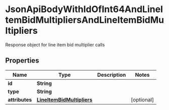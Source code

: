 

# JsonApiBodyWithIdOfInt64AndLineItemBidMultipliersAndLineItemBidMultipliers

Response object for line item bid multiplier calls

## Properties

Name | Type | Description | Notes
------------ | ------------- | ------------- | -------------
**id** | **String** |  | 
**type** | **String** |  | 
**attributes** | [**LineItemBidMultipliers**](LineItemBidMultipliers.md) |  |  [optional]



